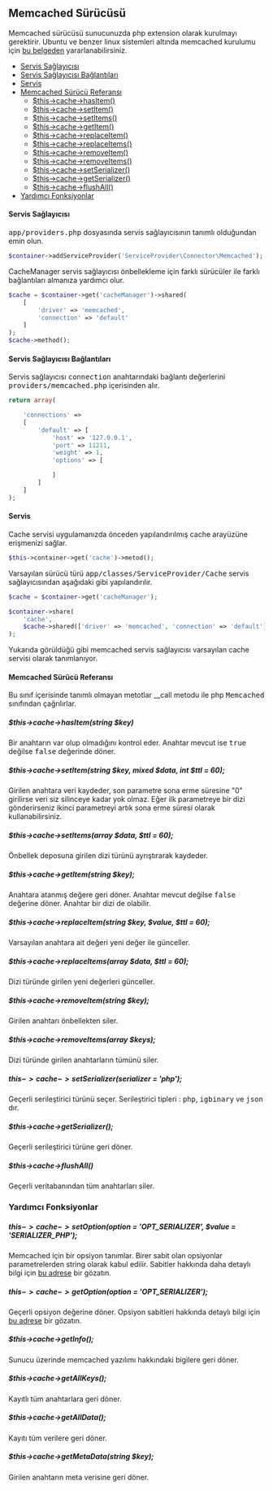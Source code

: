 
## Memcached Sürücüsü

Memcached sürücüsü sunucunuzda php extension olarak kurulmayı gerektirir. Ubuntu ve benzer linux sistemleri altında memcached kurulumu için <a href="https://github.com/obullo/warmup/tree/master/Memcached" target="_blank">bu belgeden</a> yararlanabilirsiniz.

<ul>
<li><a href="#service-provider">Servis Sağlayıcısı</a></li>
<li><a href="#service-provider-connections">Servis Sağlayıcısı Bağlantıları</a></li>
<li><a href="#service">Servis</a></li>
<li>
    <a href="#memcached-reference">Memcached Sürücü Referansı</a>
    <ul>
        <li><a href="#memcached-hasItem">$this->cache->hasItem()</a></li>
        <li><a href="#memcached-setItem">$this->cache->setItem()</a></li>
        <li><a href="#memcached-setItems">$this->cache->setItems()</a></li>
        <li><a href="#memcached-getItem">$this->cache->getItem()</a></li>
        <li><a href="#memcached-replaceItem">$this->cache->replaceItem()</a></li>
        <li><a href="#memcached-replaceItems">$this->cache->replaceItems()</a></li>
        <li><a href="#memcached-removeItem">$this->cache->removeItem()</a></li>
        <li><a href="#memcached-removeItems">$this->cache->removeItems()</a></li>
        <li><a href="#memcached-setSerializer">$this->cache->setSerializer()</a></li>
        <li><a href="#memcached-getSerializer">$this->cache->getSerializer()</a></li>
        <li><a href="#memcached-flushAll">$this->cache->flushAll()</a></li>
    </ul>
</li>

<li><a href="#helper-methods">Yardımcı Fonksiyonlar</a></li>
</ul>

<a name="service-provider"></a>

#### Servis Sağlayıcısı

<kbd>app/providers.php</kbd> dosyasında servis sağlayıcısının tanımlı olduğundan emin olun.

```php
$container->addServiceProvider('ServiceProvider\Connector\Memcached');
```

CacheManager servis sağlayıcısı önbellekleme için farklı sürücüler ile farklı bağlantıları almanıza yardımcı olur.

```php
$cache = $container->get('cacheManager')->shared(
    [
        'driver' => 'memcached', 
        'connection' => 'default'
    ]
);
$cache->method();
```

<a name="service-provider-connections"></a>

#### Servis Sağlayıcısı Bağlantıları

Servis sağlayıcısı <kbd>connection</kbd> anahtarındaki bağlantı değerlerini <kbd>providers/memcached.php</kbd> içerisinden alır.

```php
return array(

    'connections' => 
    [
        'default' => [
            'host' => '127.0.0.1',
            'port' => 11211,
            'weight' => 1,
            'options' => [

            ]
        ]
    ]
);
```

<a name="service"></a>

#### Servis

Cache servisi uygulamanızda önceden yapılandırılmış cache arayüzüne erişmenizi sağlar.

```php
$this->container->get('cache')->metod();
```

Varsayılan sürücü türü <kbd>app/classes/ServiceProvider/Cache</kbd> servis sağlayıcısından aşağıdaki gibi yapılandırılır.

```php
$cache = $container->get('cacheManager');

$container->share(
    'cache',
    $cache->shared(['driver' => 'memcached', 'connection' => 'default'])
);
```

Yukarıda görüldüğü gibi memcached servis sağlayıcısı varsayılan cache servisi olarak tanımlanıyor.

<a name="memcached-reference"></a>

#### Memcached Sürücü Referansı

Bu sınıf içerisinde tanımlı olmayan metotlar __call metodu ile php <kbd>Memcached</kbd> sınıfından çağrılırlar.

<a name="memcached-hasItem"></a>

##### $this->cache->hasItem(string $key)

Bir anahtarın var olup olmadığını kontrol eder. Anahtar mevcut ise <kbd>true</kbd> değilse <kbd>false</kbd> değerinde döner.

<a name="memcached-setItem"></a>

##### $this->cache->setItem(string $key, mixed $data, int $ttl = 60);

Girilen anahtara veri kaydeder, son parametre sona erme süresine "0" girilirse veri siz silinceye kadar yok olmaz. Eğer ilk parametreye bir dizi gönderirseniz ikinci parametreyi artık sona erme süresi olarak kullanabilirsiniz.

<a name="memcached-setItems"></a>

##### $this->cache->setItems(array $data, $ttl = 60);

Önbellek deposuna girilen dizi türünü ayrıştırarak kaydeder.

<a name="memcached-getItem"></a>

##### $this->cache->getItem(string $key);

Anahtara atanmış değere geri döner. Anahtar mevcut değilse <kbd>false</kbd> değerine döner. Anahtar bir dizi de olabilir.

<a name="memcached-replaceItem"></a>

##### $this->cache->replaceItem(string $key, $value, $ttl = 60);

Varsayılan anahtara ait değeri yeni değer ile günceller.

<a name="memcached-replaceItems"></a>

##### $this->cache->replaceItems(array $data, $ttl = 60);

Dizi türünde girilen yeni değerleri günceller.

<a name="memcached-removeItem"></a>

##### $this->cache->removeItem(string $key);

Girilen anahtarı önbellekten siler.

<a name="memcached-removeItems"></a>

##### $this->cache->removeItems(array $keys);

Dizi türünde girilen anahtarların tümünü siler.

<a name="memcached-setSerializer"></a>

##### $this->cache->setSerializer($serializer = 'php');

Geçerli serileştirici türünü seçer. Serileştirici tipleri : <kbd>php</kbd>, <kbd>igbinary</kbd> ve <kbd>json</kbd> dır.

<a name="memcached-getSerializer"></a>

##### $this->cache->getSerializer();

Geçerli serileştirici türüne geri döner.

<a name="memcached-flushAll"></a>

##### $this->cache->flushAll()

Geçerli veritabanından tüm anahtarları siler.

<a name="helper-methods"></a>

### Yardımcı Fonksiyonlar

<a name="memcached-setOption"></a>

##### $this->cache->setOption($option = 'OPT_SERIALIZER', $value = 'SERIALIZER_PHP');

Memcached için bir opsiyon tanımlar. Birer sabit olan opsiyonlar parametrelerden string olarak kabul edilir. Sabitler hakkında daha detaylı bilgi için <a href="http://www.php.net/
manual/en/memcached.constants.php">bu adrese</a> bir gözatın.

<a name="memcached-getOption"></a>

##### $this->cache->getOption($option = 'OPT_SERIALIZER');

Geçerli opsiyon değerine döner. Opsiyon sabitleri hakkında detaylı bilgi için <a href="http://www.php.net/manual/en/memcached.constants.php">bu adrese</a> bir gözatın.

<a name="memcached-getInfo"></a>

##### $this->cache->getInfo();

Sunucu üzerinde memcached yazılımı hakkındaki bigilere geri döner.

<a name="memcached-getAllKeys"></a>

##### $this->cache->getAllKeys();

Kayıtlı tüm anahtarlara geri döner.

<a name="memcached-getAllData"></a>

##### $this->cache->getAllData();

Kayıtı tüm verilere geri döner.

<a name="memcached-getMetaData"></a>

##### $this->cache->getMetaData(string $key);

Girilen anahtarın meta verisine geri döner.